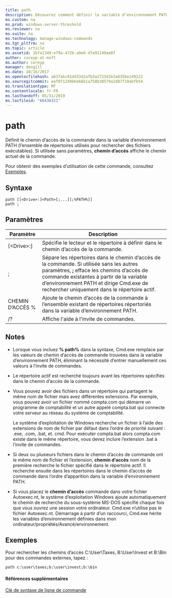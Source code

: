 ```yaml
---
title: path
description: Découvrez comment définir la variable d’environnement PATH.
ms.custom: na
ms.prod: windows-server-threshold
ms.reviewer: na
ms.suite: na
ms.technology: manage-windows-commands
ms.tgt_pltfrm: na
ms.topic: article
ms.assetid: 1bfa1349-e79a-472b-a9e6-d7a91149ae8f
author: coreyp-at-msft
ms.author: coreyp
manager: dongill
ms.date: 10/16/2017
ms.openlocfilehash: a637abc91dd3342afb3a2723d1b3a835be149122
ms.sourcegitcommit: eaf071249b6eb6b1a758b38579a2d87710abfb54
ms.translationtype: MT
ms.contentlocale: fr-FR
ms.lasthandoff: 05/31/2019
ms.locfileid: "66436321"
---
```

# <a name="path"></a>path



Définit le chemin d’accès de la commande dans la variable d’environnement PATH (l’ensemble de répertoires utilisés pour rechercher des fichiers exécutables). Si utilisée sans paramètres, **chemin d’accès** affiche le chemin actuel de la commande.

Pour obtenir des exemples d’utilisation de cette commande, consultez [Exemples](#BKMK_examples).

## <a name="syntax"></a>Syntaxe

```
path [[<Drive>:]<Path>[;...][;%PATH%]]
path ;
```

## <a name="parameters"></a>Paramètres

|     Paramètre     |                                                                                                     Description                                                                                                      |
|-------------------|----------------------------------------------------------------------------------------------------------------------------------------------------------------------------------------------------------------------|
| [\<Drive>:]<Path> |                                                                            Spécifie le lecteur et le répertoire à définir dans le chemin d’accès de la commande.                                                                             |
|         ;         | Sépare les répertoires dans le chemin d’accès de la commande. Si utilisée sans les autres paramètres, **;** efface les chemins d’accès de commande existantes à partir de la variable d’environnement PATH et dirige Cmd.exe de rechercher uniquement dans le répertoire actif. |
|      CHEMIN D’ACCÈS %       |                                                         Ajoute le chemin d’accès de la commande à l’ensemble existant de répertoires répertoriés dans la variable d’environnement PATH.                                                         |
|        /?         |                                                                                         Affiche l'aide à l'invite de commandes.                                                                                         |

## <a name="remarks"></a>Notes

-   Lorsque vous incluez **% path%** dans la syntaxe, Cmd.exe remplace par les valeurs de chemin d’accès de commande trouvées dans la variable d’environnement PATH, éliminant la nécessité d’entrer manuellement ces valeurs à l’invite de commandes.
-   Le répertoire actif est recherché toujours avant les répertoires spécifiés dans le chemin d’accès de la commande.
-   Vous pouvez avoir des fichiers dans un répertoire qui partagent le même nom de fichier mais avez différentes extensions. Par exemple, vous pouvez avoir un fichier nommé compta.com qui démarre un programme de comptabilité et un autre appelé compta.bat qui connecte votre serveur au réseau du système de comptabilité.

    Le système d’exploitation de Windows recherche un fichier à l’aide des extensions de nom de fichier par défaut dans l’ordre de priorité suivant : .exe, .com, .bat, et. cmd. Pour exécuter compta.bat alors compta.com existe dans le même répertoire, vous devez inclure l’extension .bat à l’invite de commandes.
-   Si deux ou plusieurs fichiers dans le chemin d’accès de commande ont le même nom de fichier et l’extension, **chemin d’accès** nom de la première recherche le fichier spécifié dans le répertoire actif. Il recherche ensuite dans les répertoires dans le chemin d’accès de commande dans l’ordre d’apparition dans la variable d’environnement PATH.
-   Si vous placez le **chemin d’accès** commande dans votre fichier Autoexec.nt, le système d’exploitation Windows ajoute automatiquement le chemin de recherche du sous-système MS-DOS spécifié chaque fois que vous ouvrez une session votre ordinateur. Cmd.exe n’utilise pas le fichier Autoexec.nt. Démarrage à partir d’un raccourci, Cmd.exe hérite les variables d’environnement définies dans mon ordinateur/propriétés/Avancé/environnement.

## <a name="BKMK_examples"></a>Exemples

Pour rechercher les chemins d’accès C:\User\Taxes, B:\User\Invest et B:\Bin pour des commandes externes, tapez :

`path c:\user\taxes;b:\user\invest;b:\bin`

#### <a name="additional-references"></a>Références supplémentaires

[Clé de syntaxe de ligne de commande](command-line-syntax-key.md)